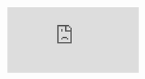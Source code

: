 <iframe src="https://www.youtube.com/embed/LD8P8Mq3rVU" title="YouTube video player" frameborder="0" allow="accelerometer; autoplay; clipboard-write; encrypted-media; gyroscope; picture-in-picture; web-share" allowfullscreen=""></iframe>